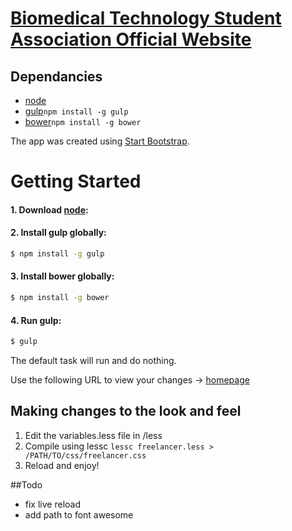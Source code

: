 # [Biomedical Technology Student Association Official Website](http://sdsubtsa.sdsu.edu/)

## Dependancies
* [node](http://nodejs.org/)
* [gulp](http://gulpjs.com/)`npm install -g gulp`
* [bower](http://bower.io/)`npm install -g bower` 

The app was created using [Start Bootstrap](http://startbootstrap.com/).

# Getting Started

#### 1. Download [node](http://nodejs.org/download/):


#### 2. Install gulp globally:

```sh
$ npm install -g gulp
```

#### 3. Install bower globally:

```sh
$ npm install -g bower
```

#### 4. Run gulp:

```sh
$ gulp
```

The default task will run and do nothing.

Use the following URL to view your changes -> [homepage](http://localhost:8080/#/Home)





## Making changes to the look and feel
1. Edit the variables.less file in /less
2. Compile using lessc 
`lessc freelancer.less > /PATH/TO/css/freelancer.css`
3. Reload and enjoy!

##Todo

- fix live reload
- add path to font awesome